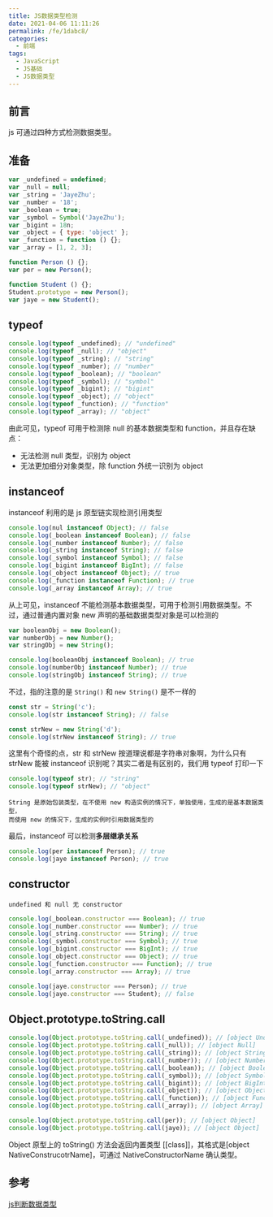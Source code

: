 ```yaml
---
title: JS数据类型检测
date: 2021-04-06 11:11:26
permalink: /fe/1dabc8/
categories:
  - 前端
tags:
  - JavaScript
  - JS基础
  - JS数据类型
---
```

## 前言
js 可通过四种方式检测数据类型。

## 准备
```javascript
var _undefined = undefined;
var _null = null;
var _string = 'JayeZhu';
var _number = '18';
var _boolean = true;
var _symbol = Symbol('JayeZhu');
var _bigint = 18n;
var _object = { type: 'object' };
var _function = function () {};
var _array = [1, 2, 3];

function Person () {};
var per = new Person();

function Student () {};
Student.prototype = new Person();
var jaye = new Student();
```

## typeof
```javascript
console.log(typeof _undefined); // "undefined"
console.log(typeof _null); // "object"
console.log(typeof _string); // "string"
console.log(typeof _number); // "number"
console.log(typeof _boolean); // "boolean"
console.log(typeof _symbol); // "symbol"
console.log(typeof _bigint); // "bigint"
console.log(typeof _object); // "object"
console.log(typeof _function); // "function"
console.log(typeof _array); // "object"
```
由此可见，typeof 可用于检测除 null 的基本数据类型和 function，并且存在缺点：
- 无法检测 null 类型，识别为 object
- 无法更加细分对象类型，除 function 外统一识别为 object

## instanceof
instanceof 利用的是 js 原型链实现检测引用类型
```javascript
console.log(nul instanceof Object); // false
console.log(_boolean instanceof Boolean); // false
console.log(_number instanceof Number); // false
console.log(_string instanceof String); // false
console.log(_symbol instanceof Symbol); // false
console.log(_bigint instanceof BigInt); // false
console.log(_object instanceof Object); // true
console.log(_function instanceof Function); // true
console.log(_array instanceof Array); // true
```
从上可见，instanceof 不能检测基本数据类型，可用于检测引用数据类型。不过，通过普通内置对象 new 声明的基础数据类型对象是可以检测的
```javascript
var booleanObj = new Boolean();
var numberObj = new Number();
var stringObj = new String();

console.log(booleanObj instanceof Boolean); // true
console.log(numberObj instanceof Number); // true
console.log(stringObj instanceof String); // true
```
不过，指的注意的是 `String()` 和 `new String()` 是不一样的
```javascript
const str = String('c');
console.log(str instanceof String); // false

const strNew = new String('d');
console.log(strNew instanceof String); // true
```
这里有个奇怪的点，str 和 strNew 按道理说都是字符串对象啊，为什么只有 strNew 能被 instanceof 识别呢？其实二者是有区别的，我们用 typeof 打印一下
```javascript
console.log(typeof str); // "string"
console.log(typeof strNew); // "object"
```
```!
String 是原始包装类型，在不使用 new 构造实例的情况下，单独使用，生成的是基本数据类型，
而使用 new 的情况下，生成的实例时引用数据类型的
```
最后，instanceof 可以检测**多层继承关系**
```javascript
console.log(per instanceof Person); // true
console.log(jaye instanceof Person); // true
```

## constructor
```!
undefined 和 null 无 constructor
```
```javascript
console.log(_boolean.constructor === Boolean); // true
console.log(_number.constructor === Number); // true
console.log(_string.constructor === String); // true
console.log(_symbol.constructor === Symbol); // true
console.log(_bigint.constructor === BigInt); // true
console.log(_object.constructor === Object); // true
console.log(_function.constructor === Function); // true
console.log(_array.constructor === Array); // true

console.log(jaye.constructor === Person); // true
console.log(jaye.constructor === Student); // false
```

## Object.prototype.toString.call
```javascript
console.log(Object.prototype.toString.call(_undefined)); // [object Undefined]
console.log(Object.prototype.toString.call(_null)); // [object Null]
console.log(Object.prototype.toString.call(_string)); // [object String]
console.log(Object.prototype.toString.call(_number)); // [object Number]
console.log(Object.prototype.toString.call(_boolean)); // [object Boolean]
console.log(Object.prototype.toString.call(_symbol)); // [object Symbol]
console.log(Object.prototype.toString.call(_bigint)); // [object BigInt]
console.log(Object.prototype.toString.call(_object)); // [object Object]
console.log(Object.prototype.toString.call(_function)); // [object Function]
console.log(Object.prototype.toString.call(_array)); // [object Array]

console.log(Object.prototype.toString.call(per)); // [object Object]
console.log(Object.prototype.toString.call(jaye)); // [object Object]
```
Object 原型上的 toString() 方法会返回内置类型 [[class]]，其格式是[object NativeConstrucotrName]，可通过 NativeConstructorName 确认类型。

## 参考
[js判断数据类型](https://segmentfault.com/a/1190000015264821)
